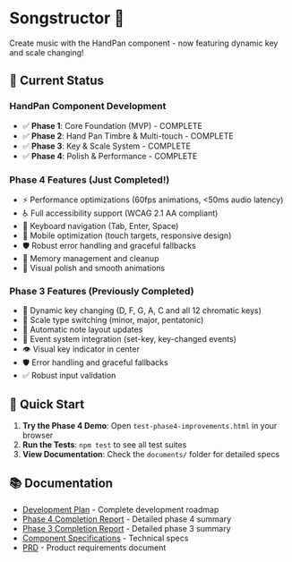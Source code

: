 # Songstructor 🎵

Create music with the HandPan component - now featuring dynamic key and scale changing!

## 🎯 Current Status

### HandPan Component Development
- ✅ **Phase 1**: Core Foundation (MVP) - COMPLETE
- ✅ **Phase 2**: Hand Pan Timbre & Multi-touch - COMPLETE  
- ✅ **Phase 3**: Key & Scale System - COMPLETE
- ✅ **Phase 4**: Polish & Performance - COMPLETE

### Phase 4 Features (Just Completed!)
- ⚡ Performance optimizations (60fps animations, <50ms audio latency)
- ♿ Full accessibility support (WCAG 2.1 AA compliant)
- 🎹 Keyboard navigation (Tab, Enter, Space)
- 📱 Mobile optimization (touch targets, responsive design)
- 🛡️ Robust error handling and graceful fallbacks
- 🧹 Memory management and cleanup
- 🎨 Visual polish and smooth animations

### Phase 3 Features (Previously Completed)
- 🎼 Dynamic key changing (D, F, G, A, C and all 12 chromatic keys)
- 🎵 Scale type switching (minor, major, pentatonic)
- 🔄 Automatic note layout updates
- 📡 Event system integration (set-key, key-changed events)
- 👁️ Visual key indicator in center
- 🛡️ Error handling and graceful fallbacks
- ✅ Robust input validation

## 🚀 Quick Start

1. **Try the Phase 4 Demo**: Open `test-phase4-improvements.html` in your browser
2. **Run the Tests**: `npm test` to see all test suites
3. **View Documentation**: Check the `documents/` folder for detailed specs

## 📚 Documentation

- [Development Plan](documents/hand-pan-development-plan.md) - Complete development roadmap
- [Phase 4 Completion Report](documents/PHASE4-COMPLETION-REPORT.md) - Detailed phase 4 summary
- [Phase 3 Completion Report](documents/PHASE3-COMPLETION-REPORT.md) - Detailed phase 3 summary
- [Component Specifications](documents/COMPONENT-SPECIFICATIONS.md) - Technical specs
- [PRD](documents/PRD.md) - Product requirements document
